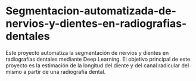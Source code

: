 # Segmentacion-automatizada-de-nervios-y-dientes-en-radiografias-dentales
Este proyecto automatiza la segmentación de nervios y dientes en radiografías dentales mediante Deep Learning. El objetivo principal de este proyecto es la estimación de la longitud del diente y del canal radicular del mismo a partir de una radiografía dental. 
